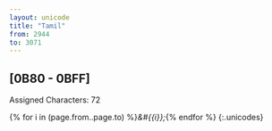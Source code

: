 ```yaml
---
layout: unicode
title: "Tamil"
from: 2944
to: 3071
---
```


## 	[0B80 - 0BFF]

Assigned Characters: 72

{% for i in (page.from..page.to) %}<i>&#{{i}};</i>{% endfor %}
{:.unicodes}
